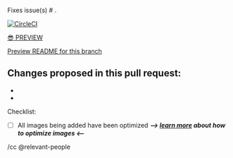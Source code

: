 Fixes issue(s) # .

[![CircleCI](https://circleci.com/gh/18F/portfolios/tree/BRANCH_NAME.svg?style=svg)](https://circleci.com/gh/18F/portfolios/tree/BRANCH_NAME)

[:sunglasses: PREVIEW](https://federalist-proxy.app.cloud.gov/preview/18f/portfolios/BRANCH_NAME/)

[Preview README for this branch](https://github.com/18F/portfolios/blob/BRANCH_NAME/README.md)

Changes proposed in this pull request:
-
-
-

Checklist:
- [ ] All images being added have been optimized **_--> [learn more](https://18f.gsa.gov/styleguide/images) about how to optimize images <--_**

/cc @relevant-people
